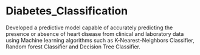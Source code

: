 # Diabetes_Classification
Developed a predictive model capable of accurately predicting the presence or absence of heart disease from clinical and laboratory data using Machine learning algorithms such as K-Nearest-Neighbors Classifier, Random forest Classifier and Decision Tree Classifier.

